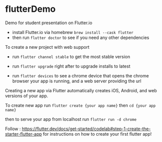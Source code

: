 # flutterDemo
Demo for student presentation on Flutter.io

- install Flutter.io via homebrew `brew install --cask flutter`
- then run `flutter doctor` to see if you need any other dependencies

To create a new project with web support
- run `flutter channel stable` to get the most stable version
- run `flutter upgrade` right after to upgrade installs to latest

- run `flutter devices` to see a chrome device that opens the chrome browser your app is running, and a web server providing the url

Creating a new app via Flutter automatically creates iOS, Android, and web versions of your app.

To create new app run `flutter create {your app name}`
then `cd {your app name}`

then to serve your app from localhost run `flutter run -d chrome`

Follow : https://flutter.dev/docs/get-started/codelab#step-1-create-the-starter-flutter-app
for instructions on how to create your first flutter app!

